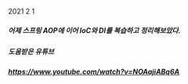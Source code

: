 2021 2 1

##### 어제 스프링 AOP에 이어 IoC와 DI를 복습하고 정리해보았다.

##### 도움받은 유튜브
##### https://www.youtube.com/watch?v=NOAajiABq6A
